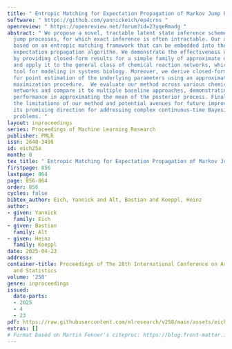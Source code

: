 ```yaml
---
title: " Entropic Matching for Expectation Propagation of Markov Jump Processes "
software: " https://github.com/yannickeich/ep4crns "
openreview: " https://openreview.net/forum?id=23yqeRmadg "
abstract: " We propose a novel, tractable latent state inference scheme for Markov
  jump processes, for which exact inference is often intractable. Our approach is
  based on an entropic matching framework that can be embedded into the well-known
  expectation propagation algorithm. We demonstrate the effectiveness of our method
  by providing closed-form results for a simple family of approximate distributions
  and apply it to the general class of chemical reaction networks, which are a crucial
  tool for modeling in systems biology. Moreover, we derive closed-form expressions
  for point estimation of the underlying parameters using an approximate expectation
  maximization procedure.  We evaluate our method across various chemical reaction
  networks and compare it to multiple baseline approaches, demonstrating superior
  performance in approximating the mean of the posterior process. Finally, we discuss
  the limitations of our method and potential avenues for future improvement, highlighting
  its promising direction for addressing complex continuous-time Bayesian inference
  problems. "
layout: inproceedings
series: Proceedings of Machine Learning Research
publisher: PMLR
issn: 2640-3498
id: eich25a
month: 0
tex_title: " Entropic Matching for Expectation Propagation of Markov Jump Processes "
firstpage: 856
lastpage: 864
page: 856-864
order: 856
cycles: false
bibtex_author: Eich, Yannick and Alt, Bastian and Koeppl, Heinz
author:
- given: Yannick
  family: Eich
- given: Bastian
  family: Alt
- given: Heinz
  family: Koeppl
date: 2025-04-23
address:
container-title: Proceedings of The 28th International Conference on Artificial Intelligence
  and Statistics
volume: '258'
genre: inproceedings
issued:
  date-parts:
  - 2025
  - 4
  - 23
pdf: https://raw.githubusercontent.com/mlresearch/v258/main/assets/eich25a/eich25a.pdf
extras: []
# Format based on Martin Fenner's citeproc: https://blog.front-matter.io/posts/citeproc-yaml-for-bibliographies/
---
```

